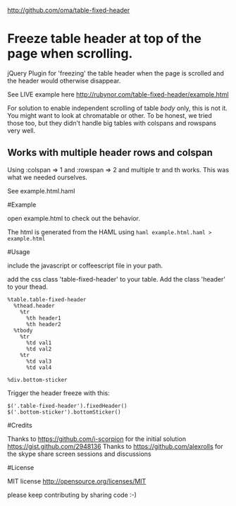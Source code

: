http://github.com/oma/table-fixed-header

# Freeze table header at top of the page when scrolling.

jQuery Plugin for 'freezing' the table header when the page is scrolled and the header would otherwise disappear.

See LIVE example here http://rubynor.com/table-fixed-header/example.html

For solution to enable independent scrolling of table *body* only, this is not it. You might want to look at chromatable or other. To be honest, we tried those too, but they didn't handle big tables with colspans and rowspans very well.

## Works with multiple header rows and colspan

Using :colspan => 1 and :rowspan => 2 and multiple tr and th works. This was what we needed ourselves.

See example.html.haml

#Example

open example.html to check out the behavior.

The html is generated from the HAML using `haml example.html.haml > example.html`

#Usage

include the javascript or coffeescript file in your path.

add the css class 'table-fixed-header' to your table. Add the class 'header' to your thead.

    %table.table-fixed-header
      %thead.header
        %tr
          %th header1
          %th header2
      %tbody
        %tr
          %td val1
          %td val2
        %tr
          %td val3
          %td val4

    %div.bottom-sticker

Trigger the header freeze with this:

    $('.table-fixed-header').fixedHeader()
    $('.bottom-sticker').bottomSticker()


#Credits

Thanks to https://github.com/i-scorpion for the initial solution https://gist.github.com/2948136
Thanks to https://github.com/alexrolls for the skype share screen sessions and discussions


#License

MIT license http://opensource.org/licenses/MIT

please keep contributing by sharing code :-)
